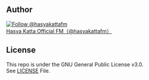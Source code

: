 ## Author

[![Follow @hasyakattafm](https://img.shields.io/twitter/follow/hasyakattafm?label=Follow&style=social&maxAge=3600, "Follow")](https://twitter.com/intent/follow?screen_name=hasyakattafm)<br>
[Hasya Katta Official FM（@hasyakattafm）](https://twitter.com/hasyakattafm)

## License

This repo is under the GNU General Public License v3.0.<br>
See [LICENSE](https://github.com/hasyakattaofficialfm/hkofmdcbot/blob/master/LICENSE) File.
